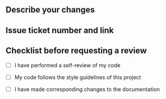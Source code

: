 ## Describe your changes

## Issue ticket number and link

## Checklist before requesting a review
- [ ] I have performed a self-review of my code
- [ ] My code follows the style guidelines of this project
- [ ] I have made corresponding changes to the documentation

